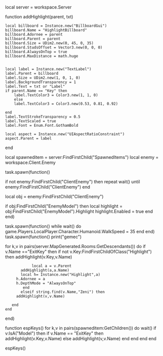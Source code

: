 local server = workspace.Server


function addHighlight(parent, txt)

    local billboard = Instance.new("BillboardGui")
    billboard.Name = "HighlightBillboard"
    billboard.Adornee = parent
    billboard.Parent = parent
    billboard.Size = UDim2.new(0, 45, 0, 35) 
    billboard.StudsOffset = Vector3.new(0, 0, 0) 
    billboard.AlwaysOnTop = true
    billboard.MaxDistance = math.huge 


    local label = Instance.new("TextLabel")
    label.Parent = billboard
    label.Size = UDim2.new(1, 0, 1, 0)
    label.BackgroundTransparency = 1
    label.Text = txt or "Label"
    if parent.Name == "Key" then
        label.TextColor3 = Color3.new(1, 1, 0)
        else
        label.TextColor3 = Color3.new(0.53, 0.81, 0.92)

    end
    label.TextStrokeTransparency = 0.5
    label.TextScaled = true
    label.Font = Enum.Font.GothamBold

    local aspect = Instance.new("UIAspectRatioConstraint")
    aspect.Parent = label

end

local spawneditem = server:FindFirstChild("SpawnedItems")
local enemy = workspace.Client.Enemy

task.spawn(function()

if not enemy:FindFirstChild("ClientEnemy") then
    repeat wait() until enemy:FindFirstChild("ClientEnemy")
end 

local obj = enemy:FindFirstChild("ClientEnemy")

if obj:FindFirstChild("EnemyModel") then
    local highlight = obj:FindFirstChild("EnemyModel").Highlight
    highlight.Enabled = true
end
end)

task.spawn(function()
while wait() do
game.Players.LocalPlayer.Character.Humanoid.WalkSpeed = 35 end
end)
task.spawn(function()
print("gemec")
    
   for k,v in pairs(server.MapGenerated.Rooms:GetDescendants()) do
       if v.Name =="ExitKey" then
            if not v.Key:FindFirstChildOfClass("Highlight") then
                addHighlight(v.Key,v.Name)

                local a = v.Parent
           addHighlight(a,a.Name)
           local h= Instance.new("Highlight",a)
         h.Adornee = a
         h.DepthMode = "AlwaysOnTop"
            end
           elseif string.find(v.Name,"Zeni") then
         addHighlight(v,v.Name)
        
       end
    end
end)

function espKeys()
 for k,v in pairs(spawneditem:GetChildren()) do wait()
     if v:IsA("Model") then 
        if v.Name == "ExitKey" then
            addHighlight(v.Key,v.Name)
            else
            addHighlight(v,v.Name)
        end
     end
end
end

espKeys()
